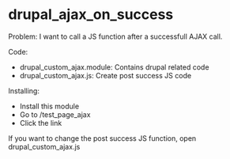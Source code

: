 # drupal_ajax_on_success

Problem:
I want to call a JS function after a successfull AJAX call.

Code:
- drupal_custom_ajax.module: Contains drupal related code
- drupal_custom_ajax.js: Create post success JS code

Installing:
- Install this module
- Go to /test_page_ajax
- Click the link

If you want to change the post success JS function, open drupal_custom_ajax.js

